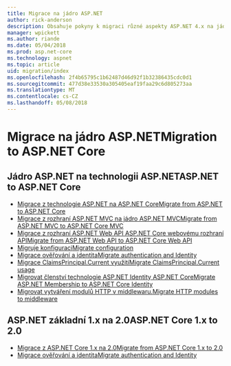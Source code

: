 ```yaml
---
title: Migrace na jádro ASP.NET
author: rick-anderson
description: Obsahuje pokyny k migraci různé aspekty ASP.NET 4.x na jádro ASP.NET.
manager: wpickett
ms.author: riande
ms.date: 05/04/2018
ms.prod: asp.net-core
ms.technology: aspnet
ms.topic: article
uid: migration/index
ms.openlocfilehash: 2f4b65795c1b62487d46d92f1b32386435cdc0d1
ms.sourcegitcommit: 477d38e33530a305405eaf19faa29c6d805273aa
ms.translationtype: MT
ms.contentlocale: cs-CZ
ms.lasthandoff: 05/08/2018
---
```

# <a name="migration-to-aspnet-core"></a><span data-ttu-id="d606f-103">Migrace na jádro ASP.NET</span><span class="sxs-lookup"><span data-stu-id="d606f-103">Migration to ASP.NET Core</span></span>

## <a name="aspnet-to-aspnet-core"></a><span data-ttu-id="d606f-104">Jádro ASP.NET na technologii ASP.NET</span><span class="sxs-lookup"><span data-stu-id="d606f-104">ASP.NET to ASP.NET Core</span></span>

* [<span data-ttu-id="d606f-105">Migrace z technologie ASP.NET na ASP.NET Core</span><span class="sxs-lookup"><span data-stu-id="d606f-105">Migrate from ASP.NET to ASP.NET Core</span></span>](xref:migration/proper-to-2x/index)
* [<span data-ttu-id="d606f-106">Migrace z rozhraní ASP.NET MVC na jádro ASP.NET MVC</span><span class="sxs-lookup"><span data-stu-id="d606f-106">Migrate from ASP.NET MVC to ASP.NET Core MVC</span></span>](xref:migration/mvc)
* [<span data-ttu-id="d606f-107">Migrace z rozhraní ASP.NET Web API ASP.NET Core webovému rozhraní API</span><span class="sxs-lookup"><span data-stu-id="d606f-107">Migrate from ASP.NET Web API to ASP.NET Core Web API</span></span>](xref:migration/webapi)
* [<span data-ttu-id="d606f-108">Migruje konfiguraci</span><span class="sxs-lookup"><span data-stu-id="d606f-108">Migrate configuration</span></span>](xref:migration/configuration)
* [<span data-ttu-id="d606f-109">Migrace ověřování a identita</span><span class="sxs-lookup"><span data-stu-id="d606f-109">Migrate authentication and Identity</span></span>](xref:migration/identity)
* [<span data-ttu-id="d606f-110">Migrace ClaimsPrincipal.Current využití</span><span class="sxs-lookup"><span data-stu-id="d606f-110">Migrate ClaimsPrincipal.Current usage</span></span>](xref:migration/claimsprincipal-current)
* [<span data-ttu-id="d606f-111">Migrovat členství technologie ASP.NET Identity ASP.NET Core</span><span class="sxs-lookup"><span data-stu-id="d606f-111">Migrate ASP.NET Membership to ASP.NET Core Identity</span></span>](xref:migration/proper-to-2x/membership-to-core-identity)
* [<span data-ttu-id="d606f-112">Migrovat vytváření modulů HTTP v middlewaru.</span><span class="sxs-lookup"><span data-stu-id="d606f-112">Migrate HTTP modules to middleware</span></span>](xref:migration/http-modules)

## <a name="aspnet-core-1x-to-20"></a><span data-ttu-id="d606f-113">ASP.NET základní 1.x na 2.0</span><span class="sxs-lookup"><span data-stu-id="d606f-113">ASP.NET Core 1.x to 2.0</span></span>

* [<span data-ttu-id="d606f-114">Migrace z ASP.NET Core 1.x na 2.0</span><span class="sxs-lookup"><span data-stu-id="d606f-114">Migrate from ASP.NET Core 1.x to 2.0</span></span>](xref:migration/1x-to-2x/index)
* [<span data-ttu-id="d606f-115">Migrace ověřování a identita</span><span class="sxs-lookup"><span data-stu-id="d606f-115">Migrate authentication and Identity</span></span>](xref:migration/1x-to-2x/identity-2x)